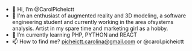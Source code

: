 - 👋 Hi, I’m @CarolPicheictt
- 👀 I'm an enthusiast of augmented reality and 3D modeling, a software engineering student and currently working in the area of ​​systems analysis.
  Artist in my spare time and marketing girl as a hobby.
- 🌱 I’m currently learning PHP, PYTHON and REACT
- 📫 How to find me? picheictt.carolina@gmail.com or @carol.picheictt 

<!---
CarolPicheictt/CarolPicheictt is a ✨ special ✨ repository because its `README.md` (this file) appears on your GitHub profile.
You can click the Preview link to take a look at your changes.
--->
